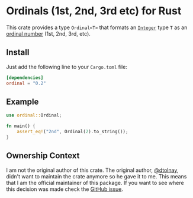 # Ordinals (1st, 2nd, 3rd etc) for Rust

This crate provides a type `Ordinal<T>` that formats an [`Integer`](https://docs.rs/num-integer/0.1/num_integer/trait.Integer.html) type `T` as an [ordinal number](https://en.wikipedia.org/wiki/Ordinal_number_%28linguistics%29) (1st, 2nd, 3rd, etc).

## Install

Just add the following line to your `Cargo.toml` file:

```toml
[dependencies]
ordinal = "0.2"
```

## Example

```rust
use ordinal::Ordinal;

fn main() {
    assert_eq!("2nd", Ordinal(2).to_string());
}
```

## Ownership Context

I am not the original author of this crate. The original author, [@dtolnay](https://github.com/dtolnay), didn't want to maintain the crate anymore so he gave it to me. This means that I am the official maintainer of this package. If you want to see where this decision was made check the [GitHub issue](https://github.com/gleich/ordinal/issues/2).
